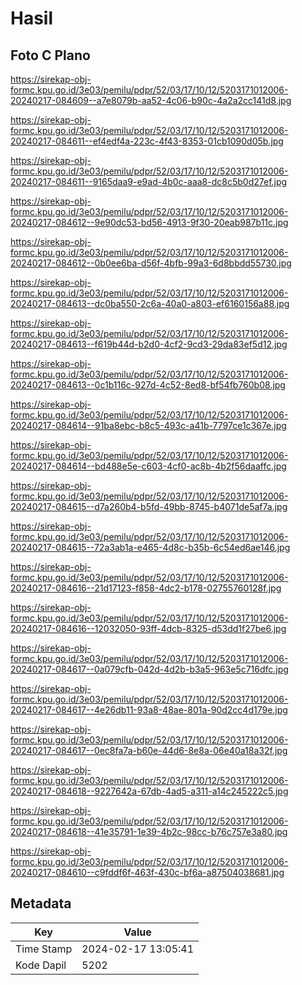 # Hasil

## Foto C Plano

https://sirekap-obj-formc.kpu.go.id/3e03/pemilu/pdpr/52/03/17/10/12/5203171012006-20240217-084609--a7e8079b-aa52-4c06-b90c-4a2a2cc141d8.jpg

https://sirekap-obj-formc.kpu.go.id/3e03/pemilu/pdpr/52/03/17/10/12/5203171012006-20240217-084611--ef4edf4a-223c-4f43-8353-01cb1090d05b.jpg

https://sirekap-obj-formc.kpu.go.id/3e03/pemilu/pdpr/52/03/17/10/12/5203171012006-20240217-084611--9165daa9-e9ad-4b0c-aaa8-dc8c5b0d27ef.jpg

https://sirekap-obj-formc.kpu.go.id/3e03/pemilu/pdpr/52/03/17/10/12/5203171012006-20240217-084612--9e90dc53-bd56-4913-9f30-20eab987b11c.jpg

https://sirekap-obj-formc.kpu.go.id/3e03/pemilu/pdpr/52/03/17/10/12/5203171012006-20240217-084612--0b0ee6ba-d56f-4bfb-99a3-6d8bbdd55730.jpg

https://sirekap-obj-formc.kpu.go.id/3e03/pemilu/pdpr/52/03/17/10/12/5203171012006-20240217-084613--dc0ba550-2c6a-40a0-a803-ef6160156a88.jpg

https://sirekap-obj-formc.kpu.go.id/3e03/pemilu/pdpr/52/03/17/10/12/5203171012006-20240217-084613--f619b44d-b2d0-4cf2-9cd3-29da83ef5d12.jpg

https://sirekap-obj-formc.kpu.go.id/3e03/pemilu/pdpr/52/03/17/10/12/5203171012006-20240217-084613--0c1b116c-927d-4c52-8ed8-bf54fb760b08.jpg

https://sirekap-obj-formc.kpu.go.id/3e03/pemilu/pdpr/52/03/17/10/12/5203171012006-20240217-084614--91ba8ebc-b8c5-493c-a41b-7797ce1c367e.jpg

https://sirekap-obj-formc.kpu.go.id/3e03/pemilu/pdpr/52/03/17/10/12/5203171012006-20240217-084614--bd488e5e-c603-4cf0-ac8b-4b2f56daaffc.jpg

https://sirekap-obj-formc.kpu.go.id/3e03/pemilu/pdpr/52/03/17/10/12/5203171012006-20240217-084615--d7a260b4-b5fd-49bb-8745-b4071de5af7a.jpg

https://sirekap-obj-formc.kpu.go.id/3e03/pemilu/pdpr/52/03/17/10/12/5203171012006-20240217-084615--72a3ab1a-e465-4d8c-b35b-6c54ed6ae146.jpg

https://sirekap-obj-formc.kpu.go.id/3e03/pemilu/pdpr/52/03/17/10/12/5203171012006-20240217-084616--21d17123-f858-4dc2-b178-02755760128f.jpg

https://sirekap-obj-formc.kpu.go.id/3e03/pemilu/pdpr/52/03/17/10/12/5203171012006-20240217-084616--12032050-93ff-4dcb-8325-d53dd1f27be6.jpg

https://sirekap-obj-formc.kpu.go.id/3e03/pemilu/pdpr/52/03/17/10/12/5203171012006-20240217-084617--0a079cfb-042d-4d2b-b3a5-963e5c716dfc.jpg

https://sirekap-obj-formc.kpu.go.id/3e03/pemilu/pdpr/52/03/17/10/12/5203171012006-20240217-084617--4e26db11-93a8-48ae-801a-90d2cc4d179e.jpg

https://sirekap-obj-formc.kpu.go.id/3e03/pemilu/pdpr/52/03/17/10/12/5203171012006-20240217-084617--0ec8fa7a-b60e-44d6-8e8a-06e40a18a32f.jpg

https://sirekap-obj-formc.kpu.go.id/3e03/pemilu/pdpr/52/03/17/10/12/5203171012006-20240217-084618--9227642a-67db-4ad5-a311-a14c245222c5.jpg

https://sirekap-obj-formc.kpu.go.id/3e03/pemilu/pdpr/52/03/17/10/12/5203171012006-20240217-084618--41e35791-1e39-4b2c-98cc-b76c757e3a80.jpg

https://sirekap-obj-formc.kpu.go.id/3e03/pemilu/pdpr/52/03/17/10/12/5203171012006-20240217-084610--c9fddf6f-463f-430c-bf6a-a87504038681.jpg


## Metadata

| Key        | Value               |
| ---------- | ------------------- |
| Time Stamp | 2024-02-17 13:05:41 |
| Kode Dapil | 5202                |



